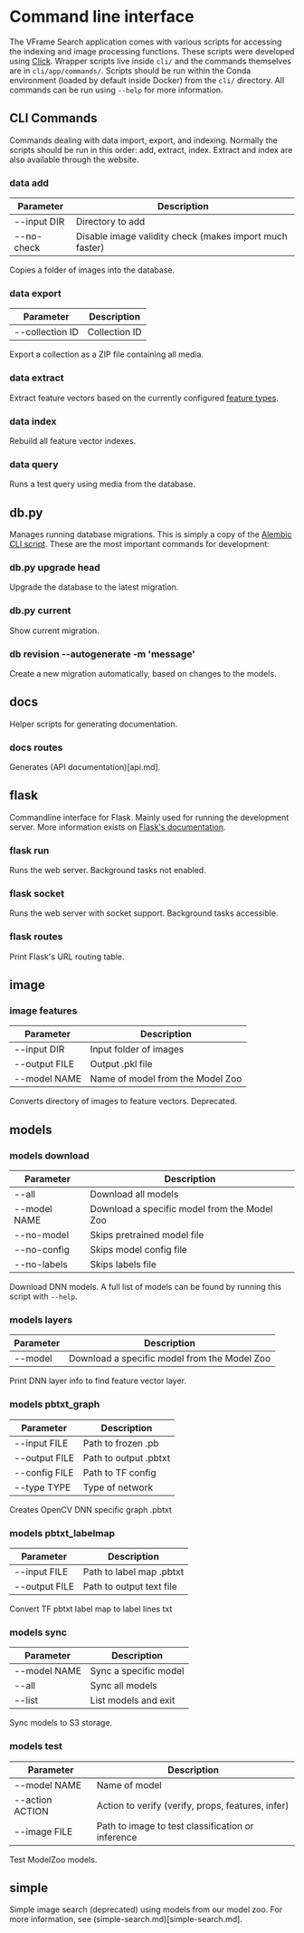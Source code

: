 # Command line interface

The VFrame Search application comes with various scripts for accessing the indexing and image processing functions.  These scripts were developed using [Click](https://click.palletsprojects.com/en/7.x/). Wrapper scripts live inside `cli/` and the commands themselves are in `cli/app/commands/`.  Scripts should be run within the Conda environment (loaded by default inside Docker) from the `cli/` directory.  All commands can be run using `--help` for more information.

## CLI Commands

Commands dealing with data import, export, and indexing.  Normally the scripts should be run in this order: add, extract, index.  Extract and index are also available through the website.

### data add

| Parameter    | Description                    |
| ------------ | ------------------------------ |
| --input DIR  | Directory to add               |
| --no-check   | Disable image validity check (makes import much faster) |

Copies a folder of images into the database.

### data export

| Parameter       | Description                    |
| --------------- | ------------------------------ |
| --collection ID | Collection ID                  |

Export a collection as a ZIP file containing all media.

### data extract

Extract feature vectors based on the currently configured [feature types](http://0.0.0.0:5000/feature/).

### data index

Rebuild all feature vector indexes.

### data query

Runs a test query using media from the database.


## db.py

Manages running database migrations.  This is simply a copy of the [Alembic CLI script](https://alembic.sqlalchemy.org/en/latest/api/commands.html).  These are the most important commands for development:

### db.py upgrade head

Upgrade the database to the latest migration.

### db.py current

Show current migration.

### db revision --autogenerate -m 'message'

Create a new migration automatically, based on changes to the models.


## docs

Helper scripts for generating documentation.

### docs routes

Generates (API documentation)[api.md].


## flask

Commandline interface for Flask.  Mainly used for running the development server.  More information exists on [Flask's documentation](https://flask.palletsprojects.com/en/1.1.x/cli/).

### flask run

Runs the web server.  Background tasks not enabled.

### flask socket

Runs the web server with socket support.  Background tasks accessible.

### flask routes

Print Flask's URL routing table.


## image

### image features

| Parameter     | Description                    |
| ------------- | ------------------------------ |
| --input DIR   | Input folder of images         |
| --output FILE | Output .pkl file         |
| --model NAME  | Name of model from the Model Zoo |

Converts directory of images to feature vectors.  Deprecated.


## models

### models download

| Parameter    | Description                    |
| ------------ | ------------------------------ |
| --all        | Download all models         |
| --model NAME | Download a specific model from the Model Zoo |
| --no-model   | Skips pretrained model file  |
| --no-config  | Skips model config file  |
| --no-labels  | Skips labels file |

Download DNN models.  A full list of models can be found by running this script with `--help`.

### models layers

| Parameter    | Description                    |
| ------------ | ------------------------------ |
| --model      | Download a specific model from the Model Zoo |

Print DNN layer info to find feature vector layer.

### models pbtxt_graph

| Parameter     | Description                    |
| ------------- | ------------------------------ |
| --input FILE  | Path to frozen .pb  |
| --output FILE | Path to output .pbtxt  |
| --config FILE | Path to TF config |
| --type TYPE   | Type of network |

Creates OpenCV DNN specific graph .pbtxt

### models pbtxt_labelmap

| Parameter     | Description                    |
| ------------- | ------------------------------ |
| --input FILE  | Path to label map .pbtxt  |
| --output FILE | Path to output text file |

Convert TF pbtxt label map to label lines txt

### models sync

| Parameter    | Description                    |
| ------------ | ------------------------------ |
| --model NAME | Sync a specific model |
| --all        | Sync all models |
| --list       | List models and exit |

Sync models to S3 storage.

### models test

| Parameter    | Description                    |
| ------------ | ------------------------------ |
| --model NAME     | Name of model |
| --action ACTION  | Action to verify (verify, props, features, infer) |
| --image FILE      | Path to image to test classification or inference |

Test ModelZoo models.


## simple

Simple image search (deprecated) using models from our model zoo.  For more information, see (simple-search.md)[simple-search.md].

